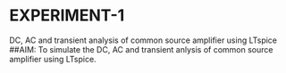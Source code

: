 # EXPERIMENT-1
DC, AC and transient analysis of common source amplifier using LTspice
##AIM: To simulate the DC, AC and transient anlysis of common source amplifier using LTspice.
